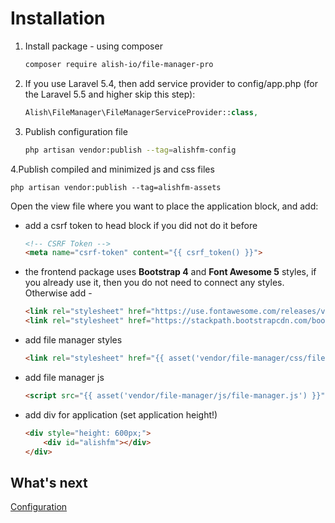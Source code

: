 # Installation
1. Install package - using composer

    ```bash
    composer require alish-io/file-manager-pro
    ```

2. If you use Laravel 5.4, then add service provider to config/app.php (for the Laravel 5.5 and higher skip this step):

    ```php
    Alish\FileManager\FileManagerServiceProvider::class,
    ```
3. Publish configuration file

    ```bash
    php artisan vendor:publish --tag=alishfm-config
    ```

4.Publish compiled and minimized js and css files
   
   ```
   php artisan vendor:publish --tag=alishfm-assets
   ```
   
   Open the view file where you want to place the application block, and add:
   
   * add a csrf token to head block if you did not do it before
       
     ```html
     <!-- CSRF Token -->
     <meta name="csrf-token" content="{{ csrf_token() }}">
     ```
   
   * the frontend package uses **Bootstrap 4** and **Font Awesome 5** styles, if you already use it, then you do not need to connect any styles.
    Otherwise add -
    
     ```html
     <link rel="stylesheet" href="https://use.fontawesome.com/releases/v5.7.0/css/all.css">
     <link rel="stylesheet" href="https://stackpath.bootstrapcdn.com/bootstrap/5.0.1/css/bootstrap.min.css">
     ```
   
   * add file manager styles
   
     ```html
     <link rel="stylesheet" href="{{ asset('vendor/file-manager/css/file-manager.css') }}">
     ```
   
   * add file manager js
   
     ```html
     <script src="{{ asset('vendor/file-manager/js/file-manager.js') }}"></script>
     ```
   
   * add div for application (set application height!)
   
     ```html
     <div style="height: 600px;">
         <div id="alishfm"></div>
     </div>
     ```
  

## What's next

[Configuration](./configuration.md)
